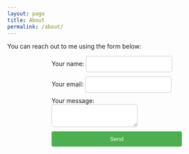 ```yaml
---
layout: page
title: About
permalink: /about/
---
```


You can reach out to me using the form below:

<style>
form {
  display: flex;
  flex-direction: column;
  width: 300px;
  margin: auto;
}

label {
  margin-bottom: 10px;
}

input, textarea {
  padding: 10px;
  border: 1px solid #ccc;
  border-radius: 4px;
}

button {
  padding: 10px 20px;
  background-color: #4CAF50;
  color: white;
  border: none;
  border-radius: 4px;
  cursor: pointer;
}

button:hover {
  background-color: #45a049;
}
</style>

<form
  action="https://formspree.io/f/meqywlnk"
  method="POST"
>
  <label>
    Your name:
    <input type="name" name="name" required>
  </label>
  <label>
    Your email:
    <input type="email" name="email" required>
  </label>
  <label>
    Your message:
    <textarea name="message" required maxlength="200"></textarea>
  </label>
  <!-- your other form fields go here -->
  <button type="submit">Send</button>
</form>